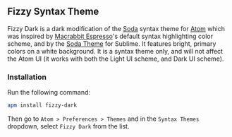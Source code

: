 ## Fizzy Syntax Theme

Fizzy Dark is a dark modification of the [Soda](https://atom.io/packages/fizzy) syntax theme for [Atom](http://atom.io/) which was inspired by [Macrabbit Espresso](http://macrabbit.com/espresso/)'s default syntax highlighting color scheme, and by the [Soda Theme](https://github.com/buymeasoda/soda-theme) for Sublime. It features bright, primary colors on a white background. It is a syntax theme only, and will not affect the Atom UI (it works with both the Light UI scheme, and Dark UI scheme).

### Installation

Run the following command:

```sh
apm install fizzy-dark
```

Then go to `Atom > Preferences > Themes` and in the `Syntax Themes` dropdown, select `Fizzy Dark` from the list.
